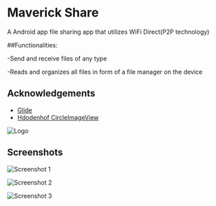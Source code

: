 
# Maverick Share

A Android app file sharing app that utilizes WiFi Direct(P2P technology)

##Functionalities:

-Send and receive files of any type 

-Reads and organizes all files in form of a file manager on the device


## Acknowledgements

 - [Glide](https://github.com/bumptech/glide)
 - [Hdodenhof CircleImageView](https://github.com/hdodenhof/CircleImageView)




![Logo](https://github.com/anga35/MaverickFileSender/blob/master/app/src/main/res/drawable-v24/maverick_logo.png)



## Screenshots

![Screenshot 1](https://github.com/anga35/MaverickFileSender/blob/master/app/src/main/res/drawable-v24/screenshot1.jpg)

![Screenshot 2](https://github.com/anga35/MaverickFileSender/blob/master/app/src/main/res/drawable-v24/screenshot2.jpgscreenshot2.jpg)

![Screenshot 3](https://github.com/anga35/MaverickFileSender/blob/master/app/src/main/res/drawable-v24/screenshot3.jpg)
